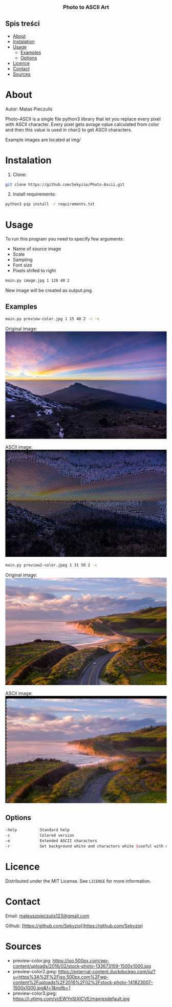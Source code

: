 <p align="center">
  <h3 align="center">Photo to ASCII Art</h3>
</p>


## Spis treści

* [About](#About)
* [Instalation](#Instalation)
* [Usage](#Usage)
    * [Examples](#Examples)
    * [Options](#Options)
* [Licence](#Licence)
* [Contact](#Contact)
* [Sources](#Sources)


# About
Autor: Matas Pieczulis

Photo-ASCII is a single file python3 library that let you replace every pixel with ASCII character. Every pixel gets avrage value calculated from color and then this value is used in char() to get ASCII characters.

Example images are located at img/

# Instalation

1. Clone:
```sh
git clone https://github.com/Sekyzio/Photo-Ascii.git
```
2. Install requirements:
```sh
python3 pip install -r requirements.txt 
```

# Usage

To run this program you need to specify few arguments:
* Name of source image
* Scale
* Sampling
* Font size
* Pixels shifed to right

```sh
main.py image.jpg 1 128 40 2
```

New image will be created as output.png

## Examples

```sh
main.py preview-color.jpg 1 15 40 2 -c -e 
```

Original image:
![alt text](img/preview-color.jpg)

ASCII image:
![alt text](img/preview-color-output.png)


```sh
main.py preview2-color.jpeg 1 31 50 2 -c
```
Original image:
![alt text](img/preview2-color.jpeg)

ASCII image:
![alt text](img/preview2-color-output.png)


## Options
 ```sh
-help          Standard help 
-c             Colored version
-e             Extended ASCII characters
-r             Set background white and characters white (useful with mono images)
 ```

# Licence

Distributed under the MIT License. See `LICENSE` for more information.

# Contact

Email: mateuszpieczulis123@gmail.com 

Github: [https://github.com/Sekyzio](https://github.com/Sekyzio)


# Sources
* preview-color.jpg: https://iso.500px.com/wp-content/uploads/2016/02/stock-photo-133673159-1500x1000.jpg
* preview-color2.jpeg: https://external-content.duckduckgo.com/iu/?u=https%3A%2F%2Fiso.500px.com%2Fwp-content%2Fuploads%2F2016%2F02%2Fstock-photo-141823007-1500x1000.jpg&f=1&nofb=1
* preview-color3.jpeg: https://i.ytimg.com/vi/EWYnStXlCVE/maxresdefault.jpg
